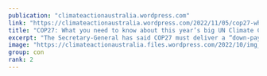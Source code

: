 ```yaml
---
publication: "climateactionaustralia.wordpress.com"
link: "https://climateactionaustralia.wordpress.com/2022/11/05/cop27-what-you-need-to-know-about-this-years-big-un-climate-conference-climatecrisis-demand-climateaction-sdg13-tellthetruth-auspol/"
title: "COP27: What you need to know about this year’s big UN Climate Conference #ClimateCrisis demand #ClimateAction #SDG13 #TellTheTruth #auspol"
excerpt: "The Secretary-General has said COP27 must deliver a “down-payment” on climate solutions that match the scale of the problem, so, will leaders deliver? UNFCCC/Kiara WorthDelegates seated in the…"
image: "https://climateactionaustralia.files.wordpress.com/2022/10/img_1883.jpg?w=1200"
group: con
rank: 2
---
```

